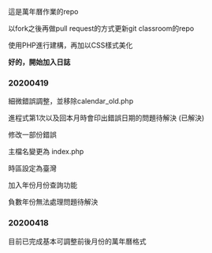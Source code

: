 這是萬年曆作業的repo

以fork之後再做pull request的方式更新git classroom的repo

使用PHP進行建構，再加以CSS樣式美化


**好的，開始加入日誌**



### 20200419

細微錯誤調整，並移除calendar_old.php

進程式第1次以及回本月時會印出錯誤日期的問題待解決 (已解決)

修改一部份錯誤

主檔名變更為 index.php

時區設定為臺灣

加入年份月份查詢功能

負數年份無法處理問題待解決

### 20200418

目前已完成基本可調整前後月份的萬年曆格式


